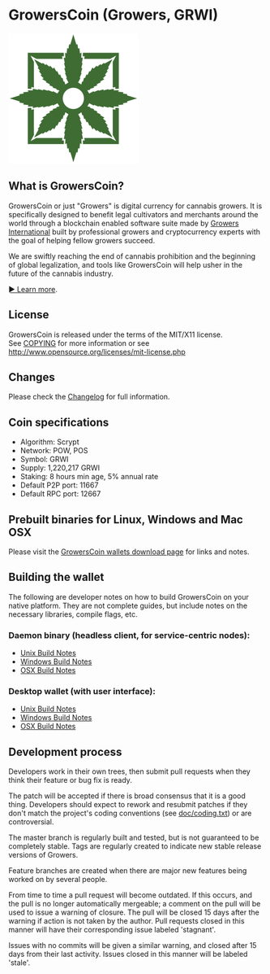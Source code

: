 
GrowersCoin (Growers, GRWI)
===========================

![GrowersCoin](doc/growerscoin_logo_256x256.png)


What is GrowersCoin?
--------------------

GrowersCoin or just "Growers" is digital currency for cannabis growers.
It is specifically designed to benefit legal cultivators and merchants around the world through a blockchain enabled
software suite made by [Growers International](https://grwi.io/about) built by professional growers and
cryptocurrency experts with the goal of helping fellow growers succeed.

We are swiftly reaching the end of cannabis prohibition and the beginning of global
legalization, and tools like GrowersCoin will help usher in the future of the cannabis industry.

[► Learn more](https://grwi.io/about).

License
-------

GrowersCoin is released under the terms of the MIT/X11 license.  
See [COPYING](COPYING) for more information or see http://www.opensource.org/licenses/mit-license.php

Changes
-------

Please check the [Changelog](CHANGELOG.md) for full information.

Coin specifications
-------------------

* Algorithm: Scrypt
* Network: POW, POS
* Symbol: GRWI
* Supply: 1,220,217 GRWI
* Staking: 8 hours min age, 5% annual rate
* Default P2P port: 11667
* Default RPC port: 12667

Prebuilt binaries for Linux, Windows and Mac OSX
------------------------------------------------

Please visit the [GrowersCoin wallets download page](https://grwi.io/wallet) for links and notes.

Building the wallet
-------------------

The following are developer notes on how to build GrowersCoin on your native platform.
They are not complete guides, but include notes on the necessary libraries, compile flags, etc.

### Daemon binary (headless client, for service-centric nodes):
* [Unix Build Notes](doc/build-unix.md)
* [Windows Build Notes](doc/build-msw.md)
* [OSX Build Notes](doc/build-osx.md)

### Desktop wallet (with user interface):
* [Unix Build Notes](doc/readme-qt-unix.md)
* [Windows Build Notes](doc/readme-qt-win.md)
* [OSX Build Notes](doc/readme-qt-osx.md)

Development process
-------------------

Developers work in their own trees, then submit pull requests when
they think their feature or bug fix is ready.

The patch will be accepted if there is broad consensus that it is a
good thing.  Developers should expect to rework and resubmit patches
if they don't match the project's coding conventions
(see [doc/coding.txt](doc/coding.txt)) or are controversial.

The master branch is regularly built and tested, but is not guaranteed
to be completely stable. Tags are regularly created to indicate new
stable release versions of Growers.

Feature branches are created when there are major new features being
worked on by several people.

From time to time a pull request will become outdated. If this occurs, and
the pull is no longer automatically mergeable; a comment on the pull will
be used to issue a warning of closure. The pull will be closed 15 days
after the warning if action is not taken by the author. Pull requests closed
in this manner will have their corresponding issue labeled 'stagnant'.

Issues with no commits will be given a similar warning, and closed after
15 days from their last activity. Issues closed in this manner will be 
labeled 'stale'.

